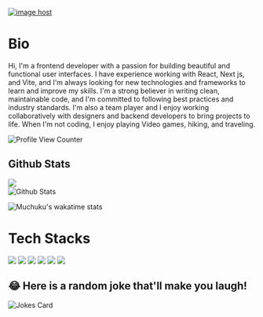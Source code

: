 <a href="https://myresumennntest.netlify.app/" target="_blank"><img src="https://myresumennntest.netlify.app/_next/image?url=%2Fimg%2Fg.png&w=2048&q=75" alt="image host"/></a>
# Bio 

Hi, I'm a frontend developer with a passion for building beautiful and functional user interfaces. I have experience working with React, Next js, and Vite, and I'm always looking for new technologies and frameworks to learn and improve my skills. I'm a strong believer in writing clean, maintainable code, and I'm committed to following best practices and industry standards. I'm also a team player and I enjoy working collaboratively with designers and backend developers to bring projects to life. When I'm not coding, I enjoy playing Video games, hiking, and traveling.

![Profile View Counter](https://komarev.com/ghpvc/?username=john-muchuku)

## Github Stats


<a href="https://readme-stats-cfgj2cxdy.vercel.app/api?username=john-muchuku&count_private=true&show_icons=true&theme=cobalt">
  <img  align="left" src = "https://github-readme-streak-stats.herokuapp.com/?user=john-muchuku&theme=gotham">
</a>

<br/>

<img src="https://github-readme-stats.vercel.app/api?username=john-muchuku&theme=radical&show_icons=true" alt="Github Stats"/>

<br/>

![Muchuku's wakatime stats](https://github-readme-stats.vercel.app/api/wakatime?username=johnmuchuku&theme=gotham&layout=compact)

# Tech Stacks

<img src= "https://myresumennntest.netlify.app/_next/image?url=%2Fimg%2Fg3.png&w=2048&q=75"  />

<img src= "https://myresumennntest.netlify.app/_next/image?url=%2Fimg%2Fg6.png&w=2048&q=75"   />

<img src= "https://myresumennntest.netlify.app/_next/image?url=%2Fimg%2Fgg4.png&w=2048&q=75" />

<img src= "https://myresumennntest.netlify.app/_next/image?url=%2Fimg%2Fgg5.png&w=2048&q=75"   />

<img src= "https://myresumennntest.netlify.app/_next/image?url=%2Fimg%2Fg4.png&w=2048&q=75"  />

<img src="https://myresumennntest.netlify.app/_next/image?url=%2Fimg%2Fgg7.png&w=2048&q=75"  />

## 😂 Here is a random joke that'll make you laugh!
![Jokes Card](https://readme-jokes.vercel.app/api)



